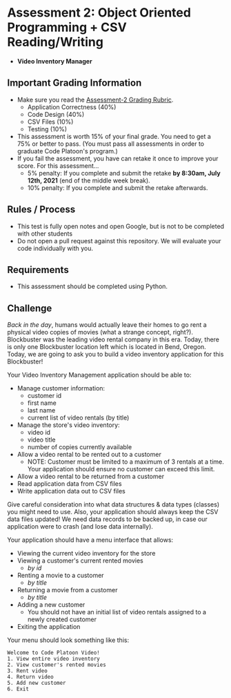 # Assessment 2: Object Oriented Programming + CSV Reading/Writing
- **Video Inventory Manager**

## Important Grading Information
- Make sure you read the [Assessment-2 Grading Rubric](https://docs.google.com/spreadsheets/d/1AlAQukmB3SS7IyW2hu0zY-9RaQnHY3lLeTi2O1fUb30/edit?usp=sharing).
  - Application Correctness (40%)
  - Code Design (40%)
  - CSV Files (10%)
  - Testing (10%)
- This assessment is worth 15% of your final grade. You need to get a 75% or better to pass. (You must pass all assessments in order to graduate Code Platoon's program.)
- If you fail the assessment, you have can retake it once to improve your score. For this assessment... 
  - 5% penalty: If you complete and submit the retake **by 8:30am, July 12th, 2021** (end of the middle week break).
  - 10% penalty: If you complete and submit the retake afterwards.

## Rules / Process
- This test is fully open notes and open Google, but is not to be completed with other students
- Do not open a pull request against this repository. We will evaluate your code individually with you.

## Requirements
- This assessment should be completed using Python.

## Challenge
*Back in the day*, humans would actually leave their homes to go rent a physical video copies of movies (what a strange concept, right?). Blockbuster was the leading video rental company in this era. Today, there is only one Blockbuster location left which is located in Bend, Oregon. Today, we are going to ask you to build a video inventory application for this Blockbuster!

Your Video Inventory Management application should be able to:
- Manage customer information:
  - customer id
  - first name
  - last name
  - current list of video rentals (by title)
- Manage the store's video inventory:
  - video id
  - video title
  - number of copies currently available
- Allow a video rental to be rented out to a customer
  - NOTE: Customer must be limited to a maximum of 3 rentals at a time. Your application should ensure no customer can exceed this limit.
- Allow a video rental to be returned from a customer
- Read application data from CSV files
- Write application data out to CSV files

Give careful consideration into what  data structures & data types (classes) you might need to use. Also, your application should always keep the CSV data files updated! We need data records to be backed up, in case our application were to crash (and lose data internally).

Your application should have a menu interface that allows:
- Viewing the current video inventory for the store
- Viewing a customer's current rented movies
  - *by id*
- Renting a movie to a customer
  - *by title*
- Returning a movie from a customer
  - *by title*
- Adding a new customer
  - You should not have an initial list of video rentals assigned to a newly created customer
- Exiting the application

Your menu should look something like this: 
```
Welcome to Code Platoon Video!
1. View entire video inventory
2. View customer's rented movies
3. Rent video
4. Return video
5. Add new customer
6. Exit
```
